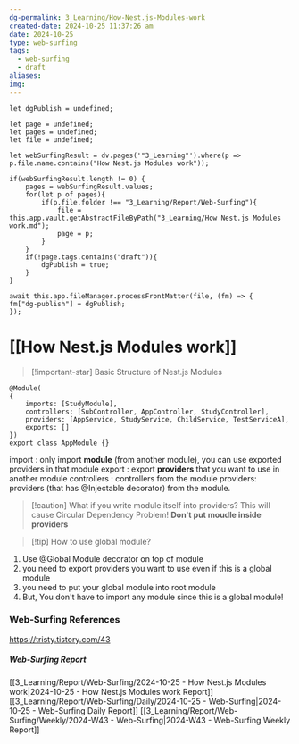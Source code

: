 ```yaml
---
dg-permalink: 3_Learning/How-Nest.js-Modules-work
created-date: 2024-10-25 11:37:26 am
date: 2024-10-25
type: web-surfing
tags:
  - web-surfing
  - draft
aliases: 
img: 
---
```

```dataviewjs
let dgPublish = undefined;

let page = undefined;
let pages = undefined;
let file = undefined;

let webSurfingResult = dv.pages('"3_Learning"').where(p => p.file.name.contains("How Nest.js Modules work"));

if(webSurfingResult.length != 0) {
	pages = webSurfingResult.values;
	for(let p of pages){
		if(p.file.folder !== "3_Learning/Report/Web-Surfing"){
			file = this.app.vault.getAbstractFileByPath("3_Learning/How Nest.js Modules work.md");
			page = p;
		}
	}
	if(!page.tags.contains("draft")){
		dgPublish = true;
	}
}

await this.app.fileManager.processFrontMatter(file, (fm) => {
fm["dg-publish"] = dgPublish;
});
```
# [[How Nest.js Modules work]]
>[!important-star] Basic Structure of Nest.js Modules

``` title:Nest.js-how-it-works
@Module(
{ 
	imports: [StudyModule], 
	controllers: [SubController, AppController, StudyController], 
	providers: [AppService, StudyService, ChildService, TestServiceA],
	exports: [] 
})
export class AppModule {}
```

import : only import **module** (from another module), you can use exported providers in that module
export : export **providers** that you want to use in another module
controllers : controllers from the module
providers: providers (that has @Injectable decorator) from the module. 

>[!caution] What if you write module itself into providers?
>This will cause Circular Dependency Problem!
>**Don't put moudle inside providers**

>[!tip] How to use global module?
1. Use @Global Module decorator on top of module
2. you need to export providers you want to use even if this is a global module
3. you need to put your global module into root module
4. But, You don't have to import any module since this is a global module!
























### Web-Surfing References
https://tristy.tistory.com/43
##### Web-Surfing Report
[[3_Learning/Report/Web-Surfing/2024-10-25 - How Nest.js Modules work|2024-10-25 - How Nest.js Modules work Report]]
[[3_Learning/Report/Web-Surfing/Daily/2024-10-25 - Web-Surfing|2024-10-25 - Web-Surfing Daily Report]]
[[3_Learning/Report/Web-Surfing/Weekly/2024-W43 - Web-Surfing|2024-W43 - Web-Surfing Weekly Report]]

